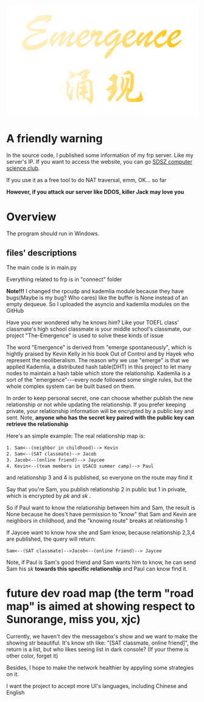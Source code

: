 ![yx](yx.png)

# A friendly warning

In the source code, I published some information of my frp server. Like my server's IP. If you want to access the website, you can go [SDSZ computer science club](sdszalg.cn).

If you use it as a free tool to do NAT traversal, emm, OK... so far

**However, if you attack our server like DDOS, killer Jack may love you**

# Overview

The program should run in Windows.

## files' descriptions

The main code is in main.py

Everything related to frp is in "connect" folder

**Note!!!** I changed the rpcudp and kademlia module because they have bugs(Maybe is my bug? Who cares) like the buffer is None instead of an empty dequeue. So I uploaded the asyncio and kademlia modules on the GitHub

Have you ever wondered why he knows him? Like your TOEFL class' classmate's high school classmate is your middle school's classmate, our project "The-Emergence" is used to solve these kinds of issue

The word "Emergence" is derived from "emerge spontaneously", which is hightly praised by Kevin Kelly in his book Out of Control and by Hayek who represent the neoliberalism. The reason why we use "emerge" is that we applied Kademlia, a distributed hash table(DHT) in this project to let many nodes to maintain a hash table which store the relationship. Kademlia is a sort of the "emergence"---every node followed some single rules, but the whole complex system can be built based on them.

In order to keep personal secret, one can choose whether publish the new relationship or not while updating the relationship. If you prefer keeping private, your relationship information will be encrypted by a public key and sent. Note, **anyone who has the secret key paired with the public key can retrieve the relationship**

Here's an simple example:
The real relationship map is:
``` text
1. Sam<--(neighbor in childhood)--> Kevin
2. Sam<--(SAT classmate)--> Jacob
3. Jacob<--(online friend)--> Jaycee
4. Kevin<--(team members in USACO summer camp)--> Paul
```
and relationship 3 and 4 is published, so everyone on the route may find it

Say that you're Sam, you publish relationship 2 in public but 1 in private, which is encrypted by $pk$ and $sk$ .

So if Paul want to know the relationship between him and Sam, the result is None because he does't have permission to "know" that Sam and Kevin are neighbors in childhood, and the "knowing route" breaks at relationship 1

If Jaycee want to know how she and Sam know, because relationship 2,3,4 are published, the query will return:

``` text
Sam<--(SAT classmate)-->Jacob<--(online friend)--> Jaycee
```

Note, if Paul is Sam's good friend and Sam wants him to know, he can send Sam his $sk$ **towards this specific relationship** and Paul can know find it.

# future dev road map (the term "road map" is aimed at showing respect to Sunorange, miss you, xjc)

Currently, we haven't dev the messagebox's show and we want to make the showing str beautiful. It's know sth like: "[SAT classmate, online friend]", the return is a list, but who likes seeing list in dark console? (If your theme is other color, forget it)

Besides, I hope to make the network healthier by appyling some strategies on it.

I want the project to accept more UI's languages, including Chinese and English
